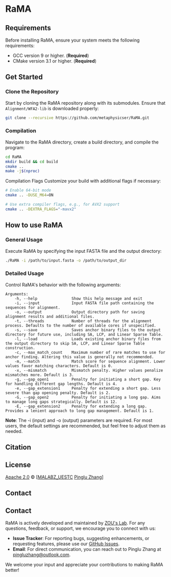 ﻿# RaMA

## Requirements
Before installing RaMA, ensure your system meets the following requirements:
- GCC version 9 or higher. (**Required**)
- CMake version 3.1 or higher. (**Required**)

## Get Started
### Clone the Repository
Start by cloning the RaMA repository along with its submodules. Ensure that `Alignment/WFA2-lib` is downloaded properly:
~~~sh
git clone --recursive https://github.com/metaphysicser/RaMA.git
~~~
### Compilation
Navigate to the RaMA directory, create a build directory, and compile the program:
~~~sh
cd RaMA 
mkdir build && cd build
cmake ..
make -j$(nproc)
~~~
Compilation Flags
Customize your build with additional flags if necessary:
~~~sh
# Enable 64-bit mode
cmake .. -DUSE_M64=ON

# Use extra compiler flags, e.g., for AVX2 support
cmake .. -DEXTRA_FLAGS="-mavx2"
~~~

## How to use RaMA
### General Usage
Execute RaMA by specifying the input FASTA file and the output directory:
~~~sh
./RaMA -i /path/to/input.fasta -o /path/to/output_dir
~~~

### Detailed Usage
Control RaMA's behavior with the following arguments:
~~~plaintext
Arguments:
    -h, --help               Show this help message and exit 
    -i, --input              Input FASTA file path containing the sequences for alignment.
    -o, --output             Output directory path for saving alignment results and additional files.
    -t, --threads            Number of threads for the alignment process. Defaults to the number of available cores if unspecified.
    -s, --save               Saves anchor binary files to the output directory for future use, including SA, LCP, and Linear Sparse Table.
    -l, --load               Loads existing anchor binary files from the output directory to skip SA, LCP, and Linear Sparse Table construction.
    -c, --max_match_count    Maximum number of rare matches to use for anchor finding. Altering this value is generally not recommended.
    -m, --match              Match score for sequence alignment. Lower values favor matching characters. Default is 0.
    -x, --mismatch           Mismatch penalty. Higher values penalize mismatches more. Default is 3.
    -g, --gap_open1          Penalty for initiating a short gap. Key for handling different gap lengths. Default is 4.
    -e, --gap_extension1     Penalty for extending a short gap. Less severe than gap opening penalty. Default is 2.
    -G, --gap_open2          Penalty for initiating a long gap. Aims to manage long gaps strategically. Default is 12.
    -E, --gap_extension2     Penalty for extending a long gap. Provides a lenient approach to long gap management. Default is 1.
~~~
**Note**: The -i (input) and -o (output) parameters are required. For most users, the default settings are recommended, but feel free to adjust them as needed.

## Citation

## License
[Apache 2.0](https://github.com/metaphysicser/RaMA/blob/master/LICENSE) © [[MALABZ_UESTC](https://github.com/malabz) [Pinglu Zhang](https://github.com/metaphysicser)]

## Contact
## Contact

RaMA is actively developed and maintained by [ZOU's Lab](https://github.com/malabz). For any questions, feedback, or support, we encourage you to connect with us:

- **Issue Tracker**: For reporting bugs, suggesting enhancements, or requesting features, please use our [GitHub Issues](https://github.com/metaphysicser/RaMA/issues).
- **Email**: For direct communication, you can reach out to Pinglu Zhang at [pingluzhang@outlook.com](mailto:pingluzhang@outlook.com).

We welcome your input and appreciate your contributions to making RaMA better!
